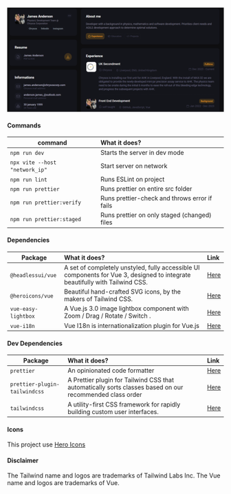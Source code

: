 <p align="center">
    <img src="preview/cover-screen-shot.png">
</p>


#### Commands

| command | What it does? | 
| ------- | :------------ | 
| `npm run dev` | Starts the server in dev mode |
| `npx vite --host "network_ip"` | Start server on network
| `npm run lint` | Runs ESLint on project |
| `npm run prettier` | Runs prettier on entire src folder |
| `npm run prettier:verify` | Runs prettier-check and throws error if fails |
| `npm run prettier:staged` | Runs prettier on only staged (changed) files |

#### Dependencies

| Package | What it does? | Link |
| ------- | :------------ | :----|
| `@headlessui/vue` | A set of completely unstyled, fully accessible UI components for Vue 3, designed to integrate beautifully with Tailwind CSS. | [Here](https://headlessui.com/) |
| `@heroicons/vue` | Beautiful hand-crafted SVG icons, by the makers of Tailwind CSS. | [Here](https://heroicons.com/)|
| `vue-easy-lightbox` | A Vue.js 3.0 image lightbox component with Zoom / Drag / Rotate / Switch . | [Here](https://www.npmjs.com/package/vue-easy-lightbox)|
| `vue-i18n` | Vue I18n is internationalization plugin for Vue.js | [Here](https://kazupon.github.io/vue-i18n/)|

#### Dev Dependencies

| Package | What it does? | Link |
| ------- | :------------ | :----|
| `prettier` | An opinionated code formatter | [Here](https://www.npmjs.com/package/prettier)|
| `prettier-plugin-tailwindcss` | A Prettier plugin for Tailwind CSS that automatically sorts classes based on our recommended class order | [Here](https://www.npmjs.com/package/prettier-plugin-tailwindcss)|
| `tailwindcss` | A utility-first CSS framework for rapidly building custom user interfaces. | [Here](https://www.npmjs.com/package/tailwindcss)|

#### Icons
This project use [Hero Icons](https://heroicons.com/)

#### Disclaimer
The Tailwind name and logos are trademarks of Tailwind Labs Inc.
The Vue name and logos are trademarks of Vue.
